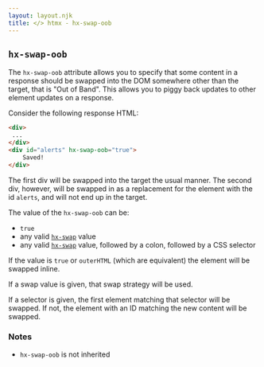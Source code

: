 ```yaml
---
layout: layout.njk
title: </> htmx - hx-swap-oob
---
```


## `hx-swap-oob`

The `hx-swap-oob` attribute allows you to specify that some content in a response should be 
swapped into the DOM somewhere other than the target, that is "Out of Band".  This allows you to piggy back updates to other element updates on a response.

Consider the following response HTML: 

```html
<div>
 ...
</div>
<div id="alerts" hx-swap-oob="true">
    Saved!
</div>

```

The first div will be swapped into the target the usual manner.  The second div, however, will be swapped in as a replacement for the element with the id `alerts`, and will not end up in the target.

The value of the `hx-swap-oob` can be:

* `true`
* any valid [`hx-swap`](/attributes/hx-swap) value
* any valid [`hx-swap`](/attributes/hx-swap) value, followed by a colon, followed by a CSS selector

If the value is `true` or `outerHTML` (which are equivalent) the element will be swapped inline.  

If a swap value is given, that swap strategy will be used.

If a selector is given, the first element matching that selector will be swapped.  If not, the element with an ID matching the new content will be swapped.

### Notes

* `hx-swap-oob` is not inherited
